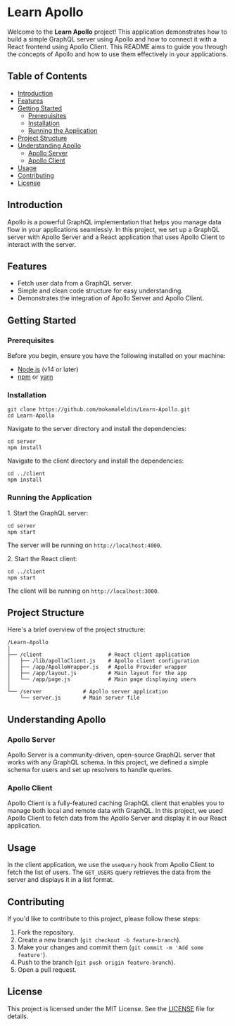 <!DOCTYPE html>
<html lang="en">
<head>
    <meta charset="UTF-8">
    <meta name="viewport" content="width=device-width, initial-scale=1.0">
</head>
<body>

<h1>Learn Apollo</h1>

<p>Welcome to the <strong>Learn Apollo</strong> project! This application demonstrates how to build a simple GraphQL server using Apollo and how to connect it with a React frontend using Apollo Client. This README aims to guide you through the concepts of Apollo and how to use them effectively in your applications.</p>

<h2>Table of Contents</h2>
<ul>
    <li><a href="#introduction">Introduction</a></li>
    <li><a href="#features">Features</a></li>
    <li><a href="#getting-started">Getting Started</a>
        <ul>
            <li><a href="#prerequisites">Prerequisites</a></li>
            <li><a href="#installation">Installation</a></li>
            <li><a href="#running-the-application">Running the Application</a></li>
        </ul>
    </li>
    <li><a href="#project-structure">Project Structure</a></li>
    <li><a href="#understanding-apollo">Understanding Apollo</a>
        <ul>
            <li><a href="#apollo-server">Apollo Server</a></li>
            <li><a href="#apollo-client">Apollo Client</a></li>
        </ul>
    </li>
    <li><a href="#usage">Usage</a></li>
    <li><a href="#contributing">Contributing</a></li>
    <li><a href="#license">License</a></li>
</ul>

<h2 id="introduction">Introduction</h2>
<p>Apollo is a powerful GraphQL implementation that helps you manage data flow in your applications seamlessly. In this project, we set up a GraphQL server with Apollo Server and a React application that uses Apollo Client to interact with the server.</p>

<h2 id="features">Features</h2>
<ul>
    <li>Fetch user data from a GraphQL server.</li>
    <li>Simple and clean code structure for easy understanding.</li>
    <li>Demonstrates the integration of Apollo Server and Apollo Client.</li>
</ul>

<h2 id="getting-started">Getting Started</h2>

<h3 id="prerequisites">Prerequisites</h3>
<p>Before you begin, ensure you have the following installed on your machine:</p>
<ul>
    <li><a href="https://nodejs.org/en/download/">Node.js</a> (v14 or later)</li>
    <li><a href="https://www.npmjs.com/get-npm">npm</a> or <a href="https://yarnpkg.com/getting-started/install">yarn</a></li>
</ul>

<h3 id="installation">Installation</h3>
<pre><code>git clone https://github.com/mokamaleldin/Learn-Apollo.git
cd Learn-Apollo
</code></pre>
<p>Navigate to the server directory and install the dependencies:</p>
<pre><code>cd server
npm install
</code></pre>
<p>Navigate to the client directory and install the dependencies:</p>
<pre><code>cd ../client
npm install
</code></pre>

<h3 id="running-the-application">Running the Application</h3>
<p>1. Start the GraphQL server:</p>
<pre><code>cd server
npm start
</code></pre>
<p>The server will be running on <code>http://localhost:4000</code>.</p>
<p>2. Start the React client:</p>
<pre><code>cd ../client
npm start
</code></pre>
<p>The client will be running on <code>http://localhost:3000</code>.</p>

<h2 id="project-structure">Project Structure</h2>
<p>Here's a brief overview of the project structure:</p>
<pre><code>/Learn-Apollo
│
├── /client                     # React client application
│   ├── /lib/apolloClient.js    # Apollo client configuration
│   ├── /app/ApolloWrapper.js   # Apollo Provider wrapper
│   ├── /app/layout.js          # Main layout for the app
│   └── /app/page.js            # Main page displaying users
│
└── /server             # Apollo server application
    └── server.js       # Main server file
</code></pre>

<h2 id="understanding-apollo">Understanding Apollo</h2>

<h3 id="apollo-server">Apollo Server</h3>
<p>Apollo Server is a community-driven, open-source GraphQL server that works with any GraphQL schema. In this project, we defined a simple schema for users and set up resolvers to handle queries.</p>

<h3 id="apollo-client">Apollo Client</h3>
<p>Apollo Client is a fully-featured caching GraphQL client that enables you to manage both local and remote data with GraphQL. In this project, we used Apollo Client to fetch data from the Apollo Server and display it in our React application.</p>

<h2 id="usage">Usage</h2>
<p>In the client application, we use the <code>useQuery</code> hook from Apollo Client to fetch the list of users. The <code>GET_USERS</code> query retrieves the data from the server and displays it in a list format.</p>

<h2 id="contributing">Contributing</h2>
<p>If you'd like to contribute to this project, please follow these steps:</p>
<ol>
    <li>Fork the repository.</li>
    <li>Create a new branch (<code>git checkout -b feature-branch</code>).</li>
    <li>Make your changes and commit them (<code>git commit -m 'Add some feature'</code>).</li>
    <li>Push to the branch (<code>git push origin feature-branch</code>).</li>
    <li>Open a pull request.</li>
</ol>

<h2 id="license">License</h2>
<p>This project is licensed under the MIT License. See the <a href="LICENSE">LICENSE</a> file for details.</p>

</body>
</html>
